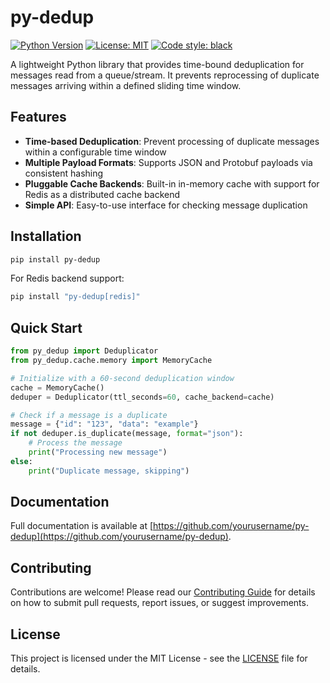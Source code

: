 # py-dedup

[![Python Version](https://img.shields.io/pypi/pyversions/py-dedup)](https://pypi.org/project/py-dedup/)
[![License: MIT](https://img.shields.io/badge/License-MIT-yellow.svg)](https://opensource.org/licenses/MIT)
[![Code style: black](https://img.shields.io/badge/code%20style-black-000000.svg)](https://github.com/psf/black)

A lightweight Python library that provides time-bound deduplication for messages read from a queue/stream. It prevents reprocessing of duplicate messages arriving within a defined sliding time window.

## Features

- **Time-based Deduplication**: Prevent processing of duplicate messages within a configurable time window
- **Multiple Payload Formats**: Supports JSON and Protobuf payloads via consistent hashing
- **Pluggable Cache Backends**: Built-in in-memory cache with support for Redis as a distributed cache backend
- **Simple API**: Easy-to-use interface for checking message duplication

## Installation

```bash
pip install py-dedup
```

For Redis backend support:

```bash
pip install "py-dedup[redis]"
```

## Quick Start

```python
from py_dedup import Deduplicator
from py_dedup.cache.memory import MemoryCache

# Initialize with a 60-second deduplication window
cache = MemoryCache()
deduper = Deduplicator(ttl_seconds=60, cache_backend=cache)

# Check if a message is a duplicate
message = {"id": "123", "data": "example"}
if not deduper.is_duplicate(message, format="json"):
    # Process the message
    print("Processing new message")
else:
    print("Duplicate message, skipping")
```

## Documentation

Full documentation is available at [https://github.com/yourusername/py-dedup](https://github.com/yourusername/py-dedup).

## Contributing

Contributions are welcome! Please read our [Contributing Guide](CONTRIBUTING.md) for details on how to submit pull requests, report issues, or suggest improvements.

## License

This project is licensed under the MIT License - see the [LICENSE](LICENSE) file for details.

